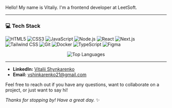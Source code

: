 


Hello! My name is Vitaliy. I'm a frontend developer at LeetSoft.

---


### 💻 Tech Stack
![HTML5](https://img.shields.io/badge/-HTML5-333?logo=html5&logoColor=E34F26)
![CSS3](https://img.shields.io/badge/-CSS3-333?logo=css3&logoColor=1572B6)
![JavaScript](https://img.shields.io/badge/-JavaScript-333?logo=javascript)
![Node.js](https://img.shields.io/badge/-Node.js-333?logo=node.js&logoColor=43853D)
![React](https://img.shields.io/badge/-React-333?logo=react&logoColor=61DAFB)
![Next.js](https://img.shields.io/badge/-Next.js-333?logo=next.js&logoColor=white)
![Tailwind CSS](https://img.shields.io/badge/-Tailwind%20CSS-333?logo=tailwind-css&logoColor=06B6D4)
![Git](https://img.shields.io/badge/-Git-333?logo=git&logoColor=F05032)
![Docker](https://img.shields.io/badge/-Docker-333?logo=docker&logoColor=0db7ed)
![TypeScript](https://img.shields.io/badge/-TypeScript-333?logo=typescript&logoColor=3178C6)
![Figma](https://img.shields.io/badge/-Figma-333?logo=figma&logoColor=F24E1E)

<p align="center">
  <img src="https://github-readme-stats.vercel.app/api/top-langs/?username=attotem&layout=compact&theme=radical" alt="Top Languages" />
</p>


---

- **LinkedIn:** [Vitalii Shynkarenko](https://www.linkedin.com/in/vitalii-shynkarenko-4a24a529b/)
- **Email:** [vshinkarenko21@gmail.com](mailto:vshinkarenko21@gmail.com)

Feel free to reach out if you have any questions, want to collaborate on a project, or just want to say hi!

  
*Thanks for stopping by! Have a great day.* ✨
